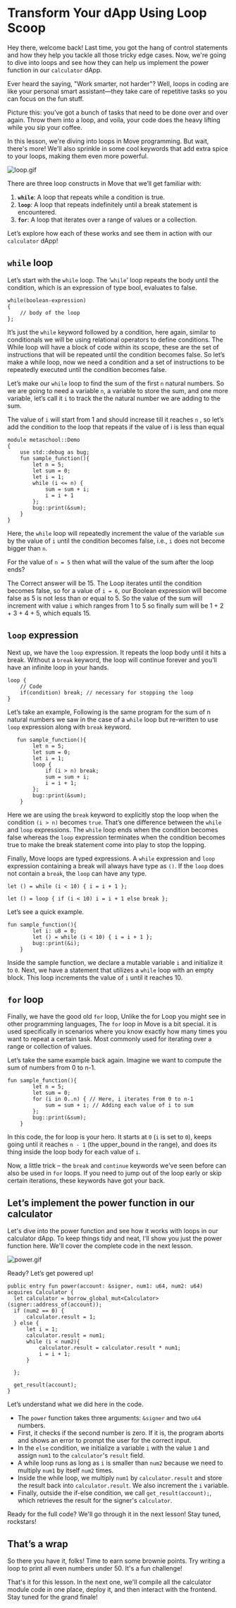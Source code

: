# Transform Your dApp Using Loop Scoop

Hey there, welcome back! Last time, you got the hang of control statements and how they help you tackle all those tricky edge cases. Now, we're going to dive into loops and see how they can help us implement the power function in our `calculator` dApp.

Ever heard the saying, "Work smarter, not harder"? Well, loops in coding are like your personal smart assistant—they take care of repetitive tasks so you can focus on the fun stuff.

Picture this: you’ve got a bunch of tasks that need to be done over and over again. Throw them into a loop, and voila, your code does the heavy lifting while you sip your coffee.

In this lesson, we're diving into loops in Move programming. But wait, there's more! We'll also sprinkle in some cool keywords that add extra spice to your loops, making them even more powerful.

![loop.gif](https://github.com/0xmetaschool/Learning-Projects/blob/main/assests_for_all/aptos-c2-building-on-aptos-assets/Transform%20Your%20dApp%20Using%20Loop%20Scoop/loop.webp?raw=true)

There are three loop constructs in Move that we’ll get familiar with:

1. **`while`**: A loop that repeats while a condition is true.
2. **`loop`**: A loop that repeats indefinitely until a break statement is encountered.
3. **`for`**: A loop that iterates over a range of values or a collection.

Let’s explore how each of these works and see them in action with our `calculator` dApp!

## `while` loop

Let’s start with the `while` loop. The ‘`while`’ loop repeats the body until the condition, which is an expression of type bool, evaluates to false. 

```
while(boolean-expression)
{
	// body of the loop
};
```

It’s just the `while` keyword followed by a condition, here again, similar to conditionals we will be using relational operators to define conditions. The While loop will have a block of code within its scope, these are the set of instructions that will be repeated until the condition becomes false. So let’s make a while loop, now we need a condition and a set of instructions to be repeatedly executed until the condition becomes false.

Let’s make our `while` loop to find the sum of the first `n` natural numbers. So we are going to need a variable `n`, a variable to store the sum, and one more variable, let’s call it `i` to track the the natural number we are adding to the sum. 

The value of `i` will start from 1 and should increase till it reaches `n` , so let’s add the condition to the loop that repeats if the value of i is less than equal 

```
module metaschool::Demo
{
    use std::debug as bug;
    fun sample_function(){
        let n = 5; 
        let sum = 0;
        let i = 1;
        while (i <= n) {
            sum = sum + i;
            i = i + 1
        };
        bug::print(&sum);
    }
}
```

 

Here, the `while` loop will repeatedly increment the value of the variable `sum` by the value of `i` until the condition becomes false, i.e., `i` does not become bigger than `n`. 

For the value of `n = 5` then what will the value of the sum after the loop ends?

The Correct answer will be 15. The Loop iterates until the condition becomes false, so for a value of `i = 6`, our Boolean expression will become false as 5 is not less than or equal to 5. So the value of the sum will increment with value `i` which ranges from 1 to 5 so finally sum will be 1 + 2 + 3 + 4 + 5, which equals 15.

## `loop` expression

Next up, we have the `loop` expression. It repeats the loop body until it hits a break. Without a `break` keyword, the loop will continue forever and you’ll have an infinite loop in your hands. 

```
loop {
	// Code
	if(condition) break; // necessary for stopping the loop	
}
```

Let’s take an example, Following is the same program for the sum of n natural numbers we saw in the case of a `while` loop but re-written to use `loop` expression along with `break` keyword.

```
   fun sample_function(){
        let n = 5; 
        let sum = 0;
        let i = 1;
        loop {
            if (i > n) break;
            sum = sum + i;
            i = i + 1;
        };
        bug::print(&sum);
    }
```

Here we are using the `break` keyword to explicitly stop the loop when the condition `(i > n)` becomes `true`. That’s one difference between the `while` and `loop` expressions. The `while` loop ends when the condition becomes false whereas the `loop` expression terminates when the condition becomes true to make the break statement come into play to stop the lopping.

Finally, Move loops are typed expressions. A `while` expression and `loop` expression containing a break will always have type as `()`. If the `loop` does not contain a `break`, the `loop` can have any type.

```
let () = while (i < 10) { i = i + 1 };

let () = loop { if (i < 10) i = i + 1 else break };
```

Let’s see a quick example.

```
fun sample_function(){
        let i: u8 = 0;
        let () = while (i < 10) { i = i + 1 };
        bug::print(&i);
    }
```

Inside the sample function, we declare a mutable variable `i` and initialize it to `0`. Next, we have a statement that utilizes a `while` loop with an empty block. This loop increments the value of `i` until it reaches 10.

## `for` loop

Finally, we have the good old `for` loop, Unlike the for Loop you might see in other programming languages, The `for` loop in Move is a bit special. it is used specifically in scenarios where you know exactly how many times you want to repeat a certain task. Most commonly used for iterating over a range or collection of values. 

Let’s take the same example back again. Imagine we want to compute the sum of numbers from 0 to n-1. 

```
fun sample_function(){
        let n = 5;
        let sum = 0;
        for (i in 0..n) { // Here, i iterates from 0 to n-1
            sum = sum + i; // Adding each value of i to sum
        };
        bug::print(&sum);
    }
```

In this code, the for loop is your hero. It starts at `0` (`i` is set to `0`), keeps going until it reaches `n - 1` (the upper_bound in the range), and does its thing inside the loop body for each value of `i`.

Now, a little trick – the `break` and `continue` keywords we've seen before can also be used in `for` loops. If you need to jump out of the loop early or skip certain iterations, these keywords have got your back.

## Let’s implement the power function in our calculator

Let's dive into the power function and see how it works with loops in our calculator dApp. To keep things tidy and neat, I'll show you just the power function here. We'll cover the complete code in the next lesson.

![power.gif](https://github.com/0xmetaschool/Learning-Projects/blob/main/assests_for_all/aptos-c2-building-on-aptos-assets/Transform%20Your%20dApp%20Using%20Loop%20Scoop/power.webp?raw=true)

Ready? Let’s get powered up!

```
public entry fun power(account: &signer, num1: u64, num2: u64) acquires Calculator {
  let calculator = borrow_global_mut<Calculator>(signer::address_of(account));
  if (num2 == 0) {
      calculator.result = 1;
  } else {
      let i = 1;
      calculator.result = num1;
      while (i < num2){
          calculator.result = calculator.result * num1;
          i = i + 1;
      }

  };

  get_result(account);
}
```

Let’s understand what we did here in the code.

- The `power` function takes three arguments: `&signer` and two `u64` numbers.
- First, it checks if the second number is zero. If it is, the program aborts and shows an error to prompt the user for the correct input.
- In the `else` condition, we initialize a variable `i` with the value `1` and assign `num1` to the `calculator`'s `result` field.
- A while loop runs as long as `i` is smaller than `num2` because we need to multiply `num1` by itself `num2` times.
- Inside the while loop, we multiply `num1` by `calculator.result` and store the result back into `calculator.result`. We also increment the `i` variable.
- Finally, outside the if-else condition, we call `get_result(account);`, which retrieves the result for the signer's `calculator`.

Ready for the full code? We'll go through it in the next lesson! Stay tuned, rockstars!

## That’s a wrap

So there you have it, folks! Time to earn some brownie points. Try writing a loop to print all even numbers under 50. It's a fun challenge!

That's it for this lesson. In the next one, we'll compile all the calculator module code in one place, deploy it, and then interact with the frontend. Stay tuned for the grand finale!
